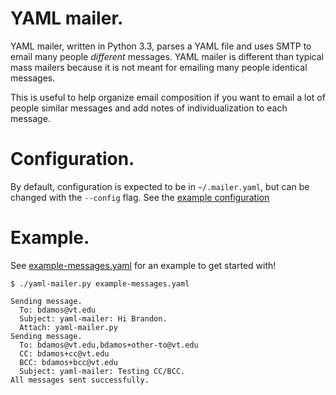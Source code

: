 # YAML mailer.

YAML mailer, written in Python 3.3, parses a YAML file and
uses SMTP to email many people _different_ messages.
YAML mailer is different than typical mass mailers because it is
not meant for emailing many people identical messages.

This is useful to help organize email composition if you want
to email a lot of people similar messages and add
notes of individualization to each message.

# Configuration.
By default, configuration is expected to be in `~/.mailer.yaml`,
but can be changed with the `--config` flag.
See the [example configuration][example-conf]

# Example.
See [example-messages.yaml][example-messages] for an example to
get started with!

```
$ ./yaml-mailer.py example-messages.yaml

Sending message.
  To: bdamos@vt.edu
  Subject: yaml-mailer: Hi Brandon.
  Attach: yaml-mailer.py
Sending message.
  To: bdamos@vt.edu,bdamos+other-to@vt.edu
  CC: bdamos+cc@vt.edu
  BCC: bdamos+bcc@vt.edu
  Subject: yaml-mailer: Testing CC/BCC.
All messages sent successfully.
```

[example-messages]: https://github.com/bamos/yaml-mailer/blob/master/example-messages.yaml
[example-conf]: https://github.com/bamos/yaml-mailer/blob/master/example-conf.yaml
